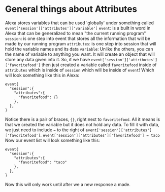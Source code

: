 # General things about Attributes
Alexa stores variables that can be used 'globally' under something called `event['session']['attributes']['variable']`
 `event`: is a built in word in Alexa that can be generalized to mean "the current running program"
 `session`: is one step into event that stores all the information that will be made by our running program
 `attributes`: is one step into session that will hold the variable names and its data
 `variable`: Unlike the others, you can the name of variable to anything you want. It will create an object that will store any data given into it.
 So, if we have `event['session']['attributes']['favoritefood']` then just created a variable called `favoritefood` inside of `attributes` which is inside of `session` which will be inside of `event`!
 Which will look something like this in Alexa:
```
event{
  "session":{
    "attributes":{
      "favoritefood": {}
    },
  },
}
```
Notice there is a pair of braces, `{}`, right next to `favoritefood`.
All it means is that we created the variable but it does not hold any data.
To fill it with data, we just need to include `=` to the right of `event['session']['attributes']['favoritefood']`.
          `event['session']['attributes']['favoritefood'] = taco`
Now our event list will look something like this:
```
event{
  "session":{
    "attributes":{
      "favoritefood": "taco"
    },
  },
}
```
Now this will only work until after we a new response a made.
